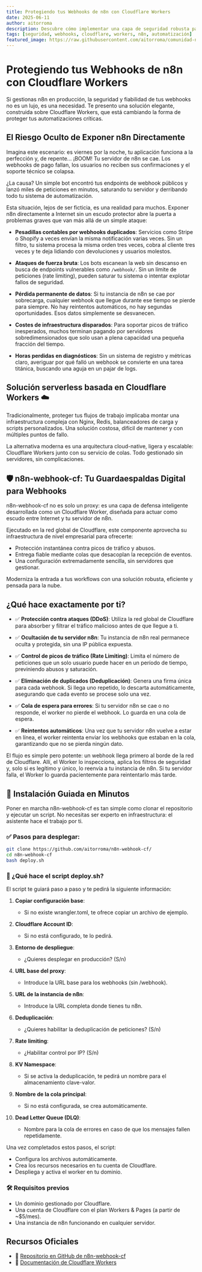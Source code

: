 ```yaml
---
title: Protegiendo tus Webhooks de n8n con Cloudflare Workers
date: 2025-06-11
author: aitorroma
description: Descubre cómo implementar una capa de seguridad robusta para tus webhooks de n8n utilizando Cloudflare Workers, evitando ataques, duplicados y garantizando la entrega fiable de eventos
tags: [seguridad, webhooks, cloudflare, workers, n8n, automatización]
featured_image: https://raw.githubusercontent.com/aitorroma/comunidad-n8n-blog/main/assets/cloudflare-n8n.jpg
---
```


# Protegiendo tus Webhooks de n8n con Cloudflare Workers

Si gestionas n8n en producción, la seguridad y fiabilidad de tus webhooks no es un lujo, es una necesidad. Te presento una solución elegante, construida sobre Cloudflare Workers, que está cambiando la forma de proteger tus automatizaciones críticas.

## El Riesgo Oculto de Exponer n8n Directamente

Imagina este escenario: es viernes por la noche, tu aplicación funciona a la perfección y, de repente... ¡BOOM! Tu servidor de n8n se cae. Los webhooks de pago fallan, los usuarios no reciben sus confirmaciones y el soporte técnico se colapsa.

¿La causa? Un simple bot encontró tus endpoints de webhook públicos y lanzó miles de peticiones en minutos, saturando tu servidor y derribando todo tu sistema de automatización.

Esta situación, lejos de ser ficticia, es una realidad para muchos. Exponer n8n directamente a Internet sin un escudo protector abre la puerta a problemas graves que van más allá de un simple ataque:

- **Pesadillas contables por webhooks duplicados**: Servicios como Stripe o Shopify a veces envían la misma notificación varias veces. Sin un filtro, tu sistema procesa la misma orden tres veces, cobra al cliente tres veces y te deja lidiando con devoluciones y usuarios molestos.
  
- **Ataques de fuerza bruta**: Los bots escanean la web sin descanso en busca de endpoints vulnerables como `/webhook/`. Sin un límite de peticiones (rate limiting), pueden saturar tu sistema o intentar explotar fallos de seguridad.
  
- **Pérdida permanente de datos**: Si tu instancia de n8n se cae por sobrecarga, cualquier webhook que llegue durante ese tiempo se pierde para siempre. No hay reintentos automáticos, no hay segundas oportunidades. Esos datos simplemente se desvanecen.
  
- **Costes de infraestructura disparados**: Para soportar picos de tráfico inesperados, muchos terminan pagando por servidores sobredimensionados que solo usan a plena capacidad una pequeña fracción del tiempo.
  
- **Horas perdidas en diagnósticos**: Sin un sistema de registro y métricas claro, averiguar por qué falló un webhook se convierte en una tarea titánica, buscando una aguja en un pajar de logs.

## Solución serverless basada en Cloudflare Workers ☁️

Tradicionalmente, proteger tus flujos de trabajo implicaba montar una infraestructura compleja con Nginx, Redis, balanceadores de carga y scripts personalizados. Una solución costosa, difícil de mantener y con múltiples puntos de fallo.

La alternativa moderna es una arquitectura cloud-native, ligera y escalable: Cloudflare Workers junto con su servicio de colas. Todo gestionado sin servidores, sin complicaciones.

## 🛡️ n8n-webhook-cf: Tu Guardaespaldas Digital para Webhooks

n8n-webhook-cf no es solo un proxy: es una capa de defensa inteligente desarrollada como un Cloudflare Worker, diseñada para actuar como escudo entre Internet y tu servidor de n8n.

Ejecutado en la red global de Cloudflare, este componente aprovecha su infraestructura de nivel empresarial para ofrecerte:

- Protección instantánea contra picos de tráfico y abusos.
- Entrega fiable mediante colas que desacoplan la recepción de eventos.
- Una configuración extremadamente sencilla, sin servidores que gestionar.

Moderniza la entrada a tus workflows con una solución robusta, eficiente y pensada para la nube.

## ¿Qué hace exactamente por ti?

- ✅ **Protección contra ataques (DDoS)**: Utiliza la red global de Cloudflare para absorber y filtrar el tráfico malicioso antes de que llegue a ti.
  
- ✅ **Ocultación de tu servidor n8n**: Tu instancia de n8n real permanece oculta y protegida, sin una IP pública expuesta.
  
- ✅ **Control de picos de tráfico (Rate Limiting)**: Limita el número de peticiones que un solo usuario puede hacer en un período de tiempo, previniendo abusos y saturación.
  
- ✅ **Eliminación de duplicados (Deduplicación)**: Genera una firma única para cada webhook. Si llega uno repetido, lo descarta automáticamente, asegurando que cada evento se procese solo una vez.
  
- ✅ **Cola de espera para errores**: Si tu servidor n8n se cae o no responde, el worker no pierde el webhook. Lo guarda en una cola de espera.
  
- ✅ **Reintentos automáticos**: Una vez que tu servidor n8n vuelve a estar en línea, el worker reintenta enviar los webhooks que estaban en la cola, garantizando que no se pierda ningún dato.

El flujo es simple pero potente: un webhook llega primero al borde de la red de Cloudflare. Allí, el Worker lo inspecciona, aplica los filtros de seguridad y, solo si es legítimo y único, lo reenvía a tu instancia de n8n. Si tu servidor falla, el Worker lo guarda pacientemente para reintentarlo más tarde.

## 🚀 Instalación Guiada en Minutos

Poner en marcha n8n-webhook-cf es tan simple como clonar el repositorio y ejecutar un script. No necesitas ser experto en infraestructura: el asistente hace el trabajo por ti.

### ✅ Pasos para desplegar:

```bash
git clone https://github.com/aitorroma/n8n-webhook-cf/
cd n8n-webhook-cf
bash deploy.sh
```

### 🔧 ¿Qué hace el script deploy.sh?

El script te guiará paso a paso y te pedirá la siguiente información:

1. **Copiar configuración base**:
   - Si no existe wrangler.toml, te ofrece copiar un archivo de ejemplo.

2. **Cloudflare Account ID**:
   - Si no está configurado, te lo pedirá.

3. **Entorno de despliegue**:
   - ¿Quieres desplegar en producción? (S/n)

4. **URL base del proxy**:
   - Introduce la URL base para los webhooks (sin /webhook).

5. **URL de la instancia de n8n**:
   - Introduce la URL completa donde tienes tu n8n.

6. **Deduplicación**:
   - ¿Quieres habilitar la deduplicación de peticiones? (S/n)

7. **Rate limiting**:
   - ¿Habilitar control por IP? (S/n)

8. **KV Namespace**:
   - Si se activa la deduplicación, te pedirá un nombre para el almacenamiento clave-valor.

9. **Nombre de la cola principal**:
   - Si no está configurada, se crea automáticamente.

10. **Dead Letter Queue (DLQ)**:
    - Nombre para la cola de errores en caso de que los mensajes fallen repetidamente.

Una vez completados estos pasos, el script:

- Configura los archivos automáticamente.
- Crea los recursos necesarios en tu cuenta de Cloudflare.
- Despliega y activa el worker en tu dominio.

### 🛠 Requisitos previos

- Un dominio gestionado por Cloudflare.
- Una cuenta de Cloudflare con el plan Workers & Pages (a partir de ~$5/mes).
- Una instancia de n8n funcionando en cualquier servidor.

## Recursos Oficiales

- 📂 [Repositorio en GitHub de n8n-webhook-cf](https://github.com/aitorroma/n8n-webhook-cf/)
- 📖 [Documentación de Cloudflare Workers](https://developers.cloudflare.com/workers/)
